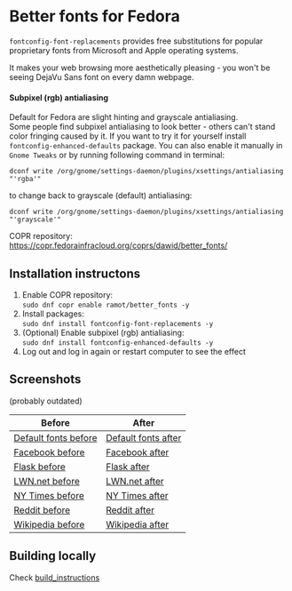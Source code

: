 # Better fonts for Fedora
`fontconfig-font-replacements` provides free substitutions for popular
proprietary fonts from Microsoft and Apple operating systems.

It makes your web browsing more aesthetically pleasing - you won't be seeing
DejaVu Sans font on every damn webpage.

#### Subpixel (rgb) antialiasing
Default for Fedora are slight hinting and grayscale antialiasing.  
Some people find subpixel antialiasing to look better - others can't stand
color fringing caused by it. If you want to try it for yourself install
`fontconfig-enhanced-defaults` package. You can also enable it manually
in `Gnome Tweaks` or by running following command in terminal:

`dconf write /org/gnome/settings-daemon/plugins/xsettings/antialiasing "'rgba'"`

to change back to grayscale (default) antialiasing:

`dconf write /org/gnome/settings-daemon/plugins/xsettings/antialiasing "'grayscale'"`


COPR repository: https://copr.fedorainfracloud.org/coprs/dawid/better_fonts/

## Installation instructons

1. Enable COPR repository:  
    `sudo dnf copr enable ramot/better_fonts -y`  
2. Install packages:  
    `sudo dnf install fontconfig-font-replacements -y`  
3. (Optional) Enable subpixel (rgb) antialiasing:  
    `sudo dnf install fontconfig-enhanced-defaults -y`  
4. Log out and log in again or restart computer to see the effect  

## Screenshots
(probably outdated)

Before | After
-------|------
[Default fonts before](http://i.imgur.com/KOP6CDf.png) | [Default fonts after](http://i.imgur.com/RZXwkar.png)
[Facebook before](http://i.imgur.com/D5RJrvH.png) | [Facebook after](http://i.imgur.com/jmT0efu.png)
[Flask before](http://i.imgur.com/nEgNh81.png) | [Flask after](http://i.imgur.com/zKfIUEr.png)
[LWN.net before](http://i.imgur.com/eA9LMz1.png) | [LWN.net after](http://i.imgur.com/Yk6W1fa.png)
[NY Times before](http://i.imgur.com/jK0NqA8.png) | [NY Times after](http://i.imgur.com/kAuUv34.png)
[Reddit before](http://i.imgur.com/br7smlN.png) | [Reddit after](http://i.imgur.com/K23nauA.png)
[Wikipedia before](http://i.imgur.com/GnDv0np.png) | [Wikipedia after](http://i.imgur.com/QFdNfhd.png)

## Building locally

Check [build_instructions](build_instructions.md)
